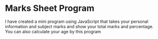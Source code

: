 # Marks Sheet Program
<p>I have created a mini program using JavaScript that takes your personal information and subject marks and show your total marks and percentage. You can also calculate your age by this program</p>